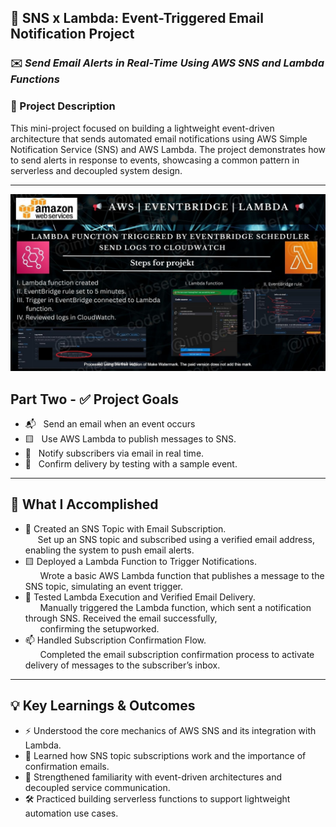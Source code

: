 ## 📢 SNS x Lambda: Event-Triggered Email Notification Project 

### ✉️ *Send Email Alerts in Real-Time Using AWS SNS and Lambda Functions*

### 📌 Project Description
This mini-project focused on building a lightweight event-driven architecture that sends automated email notifications using AWS Simple Notification Service (SNS) and AWS Lambda. The project demonstrates how to send alerts in response to events, showcasing a common pattern in serverless and decoupled system design.

---

![Alt Text](EventBridge_Lambda_lc_WATERMARKED.jpg)


## Part Two - ✅ Project Goals

 - 📬  &nbsp;&nbsp;Send an email when an event occurs
 - 🟨  &nbsp;&nbsp;Use AWS Lambda to publish messages to SNS.
 - 🔔  &nbsp;&nbsp;Notify subscribers via email in real time.
 - 🔧  &nbsp;&nbsp;Confirm delivery by testing with a sample event.

---

## 🔧 What I Accomplished

- 🧵 Created an SNS Topic with Email Subscription.  
  &nbsp;&nbsp;&nbsp;&nbsp;&nbsp;Set up an SNS topic and subscribed using a verified email address, enabling the system to push email alerts.
- 🟨  Deployed a Lambda Function to Trigger Notifications.<br>
  &nbsp;&nbsp;&nbsp;&nbsp;&nbsp;&nbsp;Wrote a basic AWS Lambda function that publishes a message to the SNS topic, simulating an event trigger.
- 🧪  Tested Lambda Execution and Verified Email Delivery.<br>
  &nbsp;&nbsp;&nbsp;&nbsp;&nbsp;&nbsp;Manually triggered the Lambda function, which sent a notification through SNS. Received the email successfully,  
  &nbsp;&nbsp;&nbsp;&nbsp;&nbsp;&nbsp;confirming the setupworked.
- 📫  Handled Subscription Confirmation Flow.<br>
  &nbsp;&nbsp;&nbsp;&nbsp;&nbsp;&nbsp;Completed the email subscription confirmation process to activate delivery of messages to the subscriber’s inbox.

---

## 💡 Key Learnings & Outcomes

- ⚡ Understood the core mechanics of AWS SNS and its integration with Lambda.
- 📨 Learned how SNS topic subscriptions work and the importance of confirmation emails.
- 🔗 Strengthened familiarity with event-driven architectures and decoupled service communication.
- 🛠️ Practiced building serverless functions to support lightweight automation use cases.


